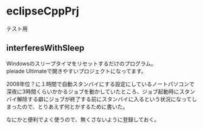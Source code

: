 # eclipseCppPrj

テスト用

## interferesWithSleep

Windowsのスリープタイマをリセットするだけのプログラム。<br>
pleiade Ultimateで開きやすいプロジェクトになってます。

2008年位？に１時間で自動スタンバイにする設定にしているノートパソコンで深夜に3時間くらいかかるジョブを動かしていたところ、ジョブ起動時にスタンバイ解除する癖にジョブが終了する前にスタンバイに入るという状況になってしまったので、とりあえず何とかするために書いた。

なにかと便利でよく使うので、無くさないように登録しておく。
